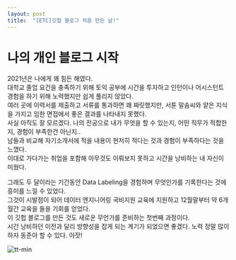 ```yaml
---
layout: post
title:  "[ETC]깃헙 블로그 처음 만든 날!"
---
```


# 나의 개인 블로그 시작
 2021년은 나에게 꽤 힘든 해였다.  
 대학교 졸업 요건을 충족하기 위해 토익 공부에 시간을 투자하고 인턴이나 어시스턴트 경험을 하기 위해 노력했지만 쉽게 풀리지 않았다.  
 여러 곳에 이력서를 제출하고 서류를 통과하면 꽤 짜릿했지만, 서툰 말솜씨와 얕은 지식을 가지고 임한 면접에서 좋은 결과를 나타내지 못했다.  
 사실 아직도 잘 모르겠다. 나의 전공으로 내가 무엇을 할 수 있는지, 어떤 직무가 적합한지, 경험이 부족한건 아닌지..  
 남들과 비교해 자기소개서에 적을 내용이 현저히 적다는 것과 경험이 부족하다는 것을 느꼈다.  
 이대로 가다가는 취업을 포함해 아무것도 이뤄보지 못하고 시간을 낭비하는 내 자신이 미웠다.  

 그래도 두 달이라는 기간동안 Data Labeling을 경험하며 무엇인가를 기록한다는 것에 흥미를 느낄 수 있었다.  
 그것이 시발점이 되어 데이터 엔지니어링 국비지원 교육에 지원하고 12월말부터 약 6개월간 교육을 들을 기회를 얻었다.  
 이 깃헙 블로그를 만든 것도 새로운 무언가를 준비하는 첫번째 과정이다.  
 시간 낭비하던 이전과 달리 방향성을 잡게 되는 계기가 되었으면 좋겠다. 노력 정말 많이 하자 동준아 할 수 있다. 아잣!





![tt-min](https://user-images.githubusercontent.com/75322297/146238851-4e64c8ed-9c5d-4550-82f9-979e087142f8.jpg)
